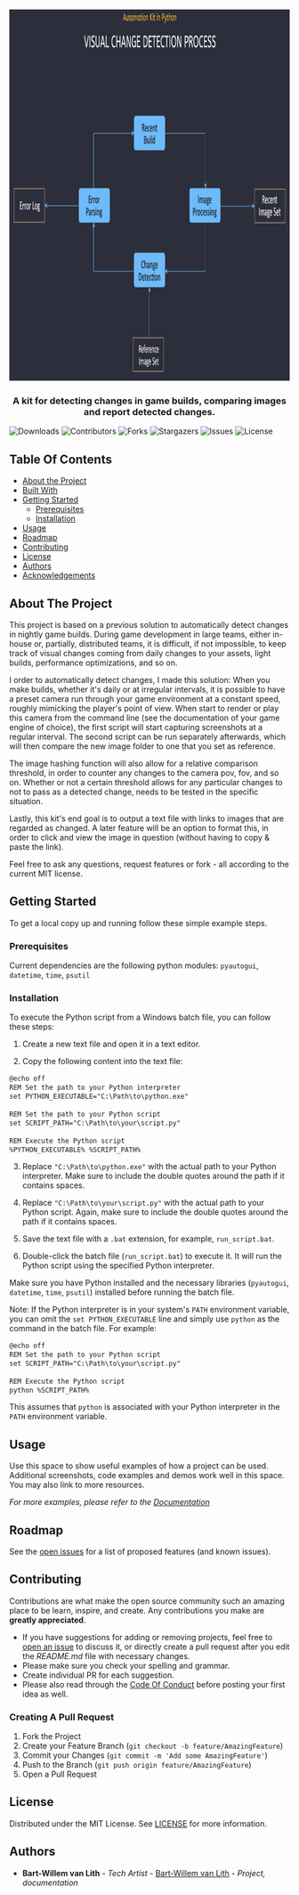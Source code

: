 <br/>
<p align="center">
  <a href="https://github.com/bwvanlith/Python_ImageHashing">
    <img src="images/flowchart.png" alt="Logo" width="qqww" height="667">
  </a>

  <h3 align="center">A kit for detecting changes in game builds, comparing images and report detected changes.</h3>


</p>

![Downloads](https://img.shields.io/github/downloads/bwvanlith/Python_ImageHashing/total) ![Contributors](https://img.shields.io/github/contributors/bwvanlith/Python_ImageHashing?color=dark-green) ![Forks](https://img.shields.io/github/forks/bwvanlith/Python_ImageHashing?style=social) ![Stargazers](https://img.shields.io/github/stars/bwvanlith/Python_ImageHashing?style=social) ![Issues](https://img.shields.io/github/issues/bwvanlith/Python_ImageHashing) ![License](https://img.shields.io/github/license/bwvanlith/Python_ImageHashing) 

## Table Of Contents

* [About the Project](#about-the-project)
* [Built With](#built-with)
* [Getting Started](#getting-started)
  * [Prerequisites](#prerequisites)
  * [Installation](#installation)
* [Usage](#usage)
* [Roadmap](#roadmap)
* [Contributing](#contributing)
* [License](#license)
* [Authors](#authors)
* [Acknowledgements](#acknowledgements)

## About The Project

This project is based on a previous solution to automatically detect changes in nightly game builds. During game development in large teams, either in-house or, partially, distributed teams, it is difficult, if not impossible, to keep track of visual changes coming from daily changes to your assets, light builds, performance optimizations, and so on.

I order to automatically detect changes, I made this solution: When you make builds, whether it's daily or at irregular intervals, it is possible to have a preset camera run through your game environment at a constant speed, roughly mimicking the player's point of view. When start to render or play this camera from the command line (see the documentation of your game engine of choice), the first script will start capturing screenshots at a regular interval. The second script can be run separately afterwards, which will then compare the new image folder to one that you set as reference.

The image hashing function will also allow for a relative comparison threshold, in order to counter any changes to the camera pov, fov, and so on. Whether or not a certain threshold allows for any particular changes to not to pass as a detected change, needs to be tested in the specific situation.

Lastly, this kit's end goal is to output a text file with links to images that are regarded as changed. A later feature will be an option to format this, in order to click and view the image in question (without having to copy & paste the link).

Feel free to ask any questions, request features or fork - all according to the current MIT license.

## Getting Started

To get a local copy up and running follow these simple example steps.

### Prerequisites

Current dependencies are the following python modules:
`pyautogui`, `datetime`, `time`, `psutil`


### Installation

To execute the Python script from a Windows batch file, you can follow these steps:

1. Create a new text file and open it in a text editor.

2. Copy the following content into the text file:

```batch
@echo off
REM Set the path to your Python interpreter
set PYTHON_EXECUTABLE="C:\Path\to\python.exe"

REM Set the path to your Python script
set SCRIPT_PATH="C:\Path\to\your\script.py"

REM Execute the Python script
%PYTHON_EXECUTABLE% %SCRIPT_PATH%
```

3. Replace `"C:\Path\to\python.exe"` with the actual path to your Python interpreter. Make sure to include the double quotes around the path if it contains spaces.

4. Replace `"C:\Path\to\your\script.py"` with the actual path to your Python script. Again, make sure to include the double quotes around the path if it contains spaces.

5. Save the text file with a `.bat` extension, for example, `run_script.bat`.

6. Double-click the batch file (`run_script.bat`) to execute it. It will run the Python script using the specified Python interpreter.

Make sure you have Python installed and the necessary libraries (`pyautogui`, `datetime`, `time`, `psutil`) installed before running the batch file.

Note: If the Python interpreter is in your system's `PATH` environment variable, you can omit the `set PYTHON_EXECUTABLE` line and simply use `python` as the command in the batch file. For example:

```batch
@echo off
REM Set the path to your Python script
set SCRIPT_PATH="C:\Path\to\your\script.py"

REM Execute the Python script
python %SCRIPT_PATH%
```

This assumes that `python` is associated with your Python interpreter in the `PATH` environment variable.

## Usage

Use this space to show useful examples of how a project can be used. Additional screenshots, code examples and demos work well in this space. You may also link to more resources.

_For more examples, please refer to the [Documentation](https://example.com)_

## Roadmap

See the [open issues](https://github.com/bwvanlith/Python_ImageHashing/issues) for a list of proposed features (and known issues).

## Contributing

Contributions are what make the open source community such an amazing place to be learn, inspire, and create. Any contributions you make are **greatly appreciated**.
* If you have suggestions for adding or removing projects, feel free to [open an issue](https://github.com/bwvanlith/Python_ImageHashing/issues/new) to discuss it, or directly create a pull request after you edit the *README.md* file with necessary changes.
* Please make sure you check your spelling and grammar.
* Create individual PR for each suggestion.
* Please also read through the [Code Of Conduct](https://github.com/bwvanlith/Python_ImageHashing/blob/main/CODE_OF_CONDUCT.md) before posting your first idea as well.

### Creating A Pull Request

1. Fork the Project
2. Create your Feature Branch (`git checkout -b feature/AmazingFeature`)
3. Commit your Changes (`git commit -m 'Add some AmazingFeature'`)
4. Push to the Branch (`git push origin feature/AmazingFeature`)
5. Open a Pull Request

## License

Distributed under the MIT License. See [LICENSE](https://github.com/bwvanlith/Python_ImageHashing/blob/main/LICENSE.md) for more information.

## Authors

* **Bart-Willem van Lith** - *Tech Artist* - [Bart-Willem van Lith](https://github.com/bwvanlith/) - *Project, documentation*

